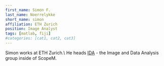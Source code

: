 ```yaml
---
first_name: Simon F.
last_name: Noerrelykke
short_name: simon
affiliation: ETH Zurich
position: Image Analyst
tags: [matlab, fiji]
#categories: [cat1, cat2, cat3]
---
```


Simon works at ETH Zurich.\\
He heads [IDA](http://let-your-data-speak.com/) - the Image and Data Analysis group inside of ScopeM.
